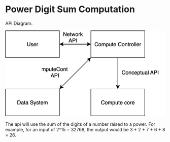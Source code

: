 # Power Digit Sum Computation

API Diagram:

![System Diagram](assets/GithubAPI.drawio.svg)

The api will use the sum of the digits of a number raised to a power.
For example, for an input of 2^15 = 32768, the output would be 3 + 2 + 7 + 6 + 8 = 26.
